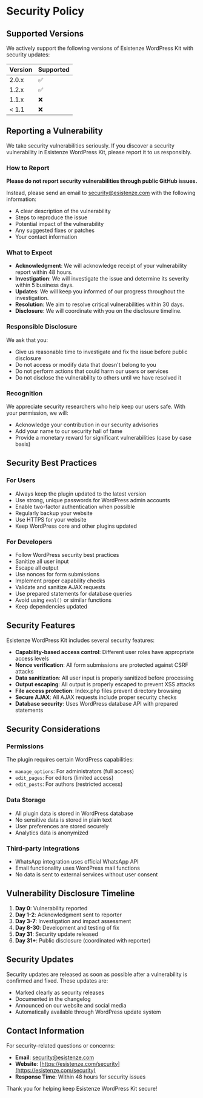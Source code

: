 # Security Policy

## Supported Versions

We actively support the following versions of Esistenze WordPress Kit with security updates:

| Version | Supported          |
| ------- | ------------------ |
| 2.0.x   | :white_check_mark: |
| 1.2.x   | :white_check_mark: |
| 1.1.x   | :x:                |
| < 1.1   | :x:                |

## Reporting a Vulnerability

We take security vulnerabilities seriously. If you discover a security vulnerability in Esistenze WordPress Kit, please report it to us responsibly.

### How to Report

**Please do not report security vulnerabilities through public GitHub issues.**

Instead, please send an email to [security@esistenze.com](mailto:security@esistenze.com) with the following information:

- A clear description of the vulnerability
- Steps to reproduce the issue
- Potential impact of the vulnerability
- Any suggested fixes or patches
- Your contact information

### What to Expect

- **Acknowledgment**: We will acknowledge receipt of your vulnerability report within 48 hours.
- **Investigation**: We will investigate the issue and determine its severity within 5 business days.
- **Updates**: We will keep you informed of our progress throughout the investigation.
- **Resolution**: We aim to resolve critical vulnerabilities within 30 days.
- **Disclosure**: We will coordinate with you on the disclosure timeline.

### Responsible Disclosure

We ask that you:

- Give us reasonable time to investigate and fix the issue before public disclosure
- Do not access or modify data that doesn't belong to you
- Do not perform actions that could harm our users or services
- Do not disclose the vulnerability to others until we have resolved it

### Recognition

We appreciate security researchers who help keep our users safe. With your permission, we will:

- Acknowledge your contribution in our security advisories
- Add your name to our security hall of fame
- Provide a monetary reward for significant vulnerabilities (case by case basis)

## Security Best Practices

### For Users

- Always keep the plugin updated to the latest version
- Use strong, unique passwords for WordPress admin accounts
- Enable two-factor authentication when possible
- Regularly backup your website
- Use HTTPS for your website
- Keep WordPress core and other plugins updated

### For Developers

- Follow WordPress security best practices
- Sanitize all user input
- Escape all output
- Use nonces for form submissions
- Implement proper capability checks
- Validate and sanitize AJAX requests
- Use prepared statements for database queries
- Avoid using `eval()` or similar functions
- Keep dependencies updated

## Security Features

Esistenze WordPress Kit includes several security features:

- **Capability-based access control**: Different user roles have appropriate access levels
- **Nonce verification**: All form submissions are protected against CSRF attacks
- **Data sanitization**: All user input is properly sanitized before processing
- **Output escaping**: All output is properly escaped to prevent XSS attacks
- **File access protection**: Index.php files prevent directory browsing
- **Secure AJAX**: All AJAX requests include proper security checks
- **Database security**: Uses WordPress database API with prepared statements

## Security Considerations

### Permissions

The plugin requires certain WordPress capabilities:

- `manage_options`: For administrators (full access)
- `edit_pages`: For editors (limited access)
- `edit_posts`: For authors (restricted access)

### Data Storage

- All plugin data is stored in WordPress database
- No sensitive data is stored in plain text
- User preferences are stored securely
- Analytics data is anonymized

### Third-party Integrations

- WhatsApp integration uses official WhatsApp API
- Email functionality uses WordPress mail functions
- No data is sent to external services without user consent

## Vulnerability Disclosure Timeline

1. **Day 0**: Vulnerability reported
2. **Day 1-2**: Acknowledgment sent to reporter
3. **Day 3-7**: Investigation and impact assessment
4. **Day 8-30**: Development and testing of fix
5. **Day 31**: Security update released
6. **Day 31+**: Public disclosure (coordinated with reporter)

## Security Updates

Security updates are released as soon as possible after a vulnerability is confirmed and fixed. These updates are:

- Marked clearly as security releases
- Documented in the changelog
- Announced on our website and social media
- Automatically available through WordPress update system

## Contact Information

For security-related questions or concerns:

- **Email**: [security@esistenze.com](mailto:security@esistenze.com)
- **Website**: [https://esistenze.com/security](https://esistenze.com/security)
- **Response Time**: Within 48 hours for security issues

Thank you for helping keep Esistenze WordPress Kit secure! 